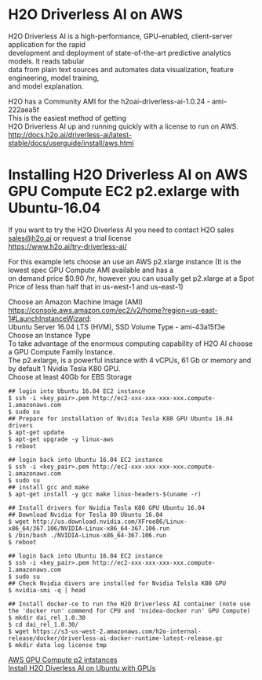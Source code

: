 # H2O Driverless AI on AWS
H2O Driverless AI is a high-performance, GPU-enabled, client-server application for the rapid \
development and deployment of state-of-the-art predictive analytics models. It reads tabular \
data from plain text sources and automates data visualization, feature engineering, model training, \
and model explanation.

H2O has a Community AMI for the h2oai-driverless-ai-1.0.24 - ami-222aea5f \
This is the easiest method of getting \
H2O Driverless AI up and running quickly with a license to run on AWS. \
http://docs.h2o.ai/driverless-ai/latest-stable/docs/userguide/install/aws.html

# Installing H2O Driverless AI on AWS GPU Compute EC2 p2.exlarge with Ubuntu-16.04

If you want to try the H2O Diverless AI you need to contact H2O sales sales@h2o.ai or request a trial license \
https://www.h2o.ai/try-driverless-ai/

For this example lets choose an use an AWS p2.xlarge instance (It is the lowest spec GPU Compute AMI available and has a \
on demand price $0.90 /hr, however you can usually get p2.xlarge at a Spot Price of less than half that in us-west-1 and us-east-1)

Choose an Amazon Machine Image (AMI) \
https://console.aws.amazon.com/ec2/v2/home?region=us-east-1#LaunchInstanceWizard: \
Ubuntu Server 16.04 LTS (HVM), SSD Volume Type - ami-43a15f3e \
Choose an Instance Type \
To take advantage of the enormous computing capability of H2O AI choose a GPU Compute Family Instance. \
The p2.exlarge, is a powerful instance with 4 vCPUs, 61 Gb or memory and by default 1 Nvidia Tesla K80 GPU. \
Choose at least 40Gb for EBS Storage

```
## login into Ubuntu 16.04 EC2 instance
$ ssh -i <key_pair>.pem http://ec2-xxx-xxx-xxx-xxx.compute-1.amazonaws.com
$ sudo su
## Prepare for installation of Nvidia Tesla K80 GPU Ubuntu 16.04 drivers
$ apt-get update
$ apt-get upgrade -y linux-aws
$ reboot
```

```
## login back into Ubuntu 16.04 EC2 instance
$ ssh -i <key_pair>.pem http://ec2-xxx-xxx-xxx-xxx.compute-1.amazonaws.com
$ sudo su
## install gcc and make
$ apt-get install -y gcc make linux-headers-$(uname -r)

## Install drivers for Nvidia Tesla K80 GPU Ubuntu 16.04
## Download Nvidia for Tesla 80 Ubuntu 16.04
$ wget http://us.download.nvidia.com/XFree86/Linux-x86_64/367.106/NVIDIA-Linux-x86_64-367.106.run
$ /bin/bash ./NVIDIA-Linux-x86_64-367.106.run
$ reboot
```

```
## login back into Ubuntu 16.04 EC2 instance
$ ssh -i <key_pair>.pem http://ec2-xxx-xxx-xxx-xxx.compute-1.amazonaws.com
$ sudo su
## Check Nvidia divers are installed for Nvidia Telsla K80 GPU
$ nvidia-smi -q | head

## Install docker-ce to run the H2O Driverless AI container (note use the 'docker run' commend for CPU and 'nvidea-docker run' GPU Compute)  
$ mkdir dai_rel_1.0.30
$ cd dai_rel_1.0.30/
$ wget https://s3-us-west-2.amazonaws.com/h2o-internal-release/docker/driverless-ai-docker-runtime-latest-release.gz
$ mkdir data log license tmp
```

[AWS GPU Compute p2 intstances](https://aws.amazon.com/ec2/instance-types/p2/) \
[Install H2O Diverless AI on Ubuntu with GPUs](http://docs.h2o.ai/driverless-ai/latest-stable/docs/userguide/install/ubuntu.html# )





